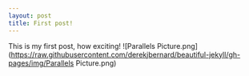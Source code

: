 ```yaml
---
layout: post
title: First post!
---
```

This is my first post, how exciting!
![Parallels Picture.png](https://raw.githubusercontent.com/derekjbernard/beautiful-jekyll/gh-pages/img/Parallels Picture.png)
